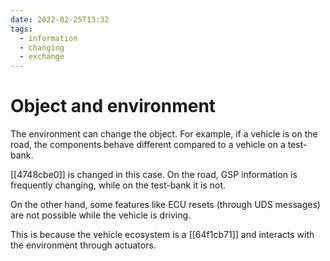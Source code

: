 ```yaml
---
date: 2022-02-25T13:32
tags:
  - information
  - changing
  - exchange
---
```


# Object and environment

The environment can change the object. For example, if a vehicle is on the road, the components behave different compared to a vehicle on a test-bank.

[[4748cbe0]] is changed in this case. On the road, GSP information is frequently changing, while on the test-bank it is not. 

On the other hand, some features like ECU resets (through UDS messages) are not possible while the vehicle is driving.

This is because the vehicle ecosystem is a [[64f1cb71]] and interacts with the environment through actuators.

